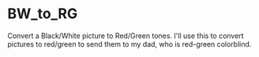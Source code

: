 # BW_to_RG
Convert a Black/White picture to Red/Green tones. I'll use this to convert pictures to red/green to send them to my dad, who is red-green colorblind.
